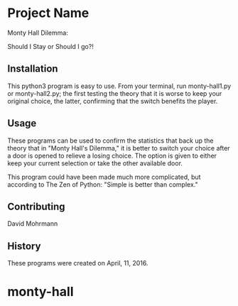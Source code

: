 # Project Name
Monty Hall Dilemma:

Should I Stay or Should I go?!

## Installation

This python3 program is easy to use. From your terminal, run monty-hall1.py or
monty-hall2.py; the first testing the theory that it is worse to keep your original
choice, the latter, confirming that the switch benefits the player.

## Usage

These programs can be used to confirm the statistics that back up the theory that in
"Monty Hall's Dilemma," it is better to switch your choice after a door is opened
to relieve a losing choice. The option is given to either keep your current selection
or take the other available door.

This program could have been made much more complicated, but according to The
Zen of Python: "Simple is better than complex."

## Contributing

David Mohrmann

## History

These programs were created on April, 11, 2016.
# monty-hall
